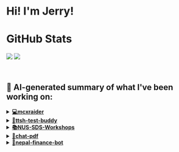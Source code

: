 

# Hi! I'm Jerry!

# GitHub Stats
<p>
  <img align="center" src="https://github-readme-stats.vercel.app/api?username=mcxraider&count_private=true&show_icons=true&theme=github_dark&bg_color=00000099&rank_icon=percentile" />
  <img align="center" src="https://github-readme-stats.vercel.app/api/top-langs/?username=mcxraider&theme=github_dark&bg_color=00000099&exclude_repo=mcxraider.github.io&langs_count=8&size_weight=0.3&count_weight=0.7&hide=css,html&layout=compact" />
</p>
<br>

## 🔨 AI-generated summary of what I've been working on:

  <details>
  <summary><strong><a href="https://github.com/mcxraider/mcxraider">💻mcxraider</a></strong></summary>
  <br/>
  > This repository contains cron-scheduled scripts that generate READMEs using GPT technology for a personalized touch on Github profiles. <br/>
  ------------------------------------------------------------------------------------------------------------------------------ <br/>
  > The "mcxraider" repository saw multiple commits focusing on automating README updates, refining markdown scripts, adjusting workflow frequency, and enhancing code quality by fixing formatting and prompt issues.
  </details>
  
  <details>
  <summary><strong><a href="https://github.com/mcxraider/ttsh-test-buddy">🤖ttsh-test-buddy</a></strong></summary>
  <br/>
  > "This repository contains a Speech-to-Speech model designed for TTSH training. It implements advanced speech recognition and synthesis techniques for improved text-to-speech conversion." <br/>
  ------------------------------------------------------------------------------------------------------------------------------ <br/>
  > The repository 'ttsh-test-buddy' received commits focusing on further prompting model enhancements, dataset additions, and fine-tuning improvements by Jerry from merge requests.
  </details>
  
  <details>
  <summary><strong><a href="https://github.com/mcxraider/NUS-SDS-Workshops">📚NUS-SDS-Workshops</a></strong></summary>
  <br/>
  > This repository contains the primary codebase for NUS SDS Workshops's Committee, serving as a hub for collaboration and development efforts related to the committee's activities. <br/>
  ------------------------------------------------------------------------------------------------------------------------------ <br/>
  > The NUS SDS Workshops repository underwent various updates, including finalizing NLP code, restructuring files, adding contextual bank text files, and introducing RAG demo code and chatbot class enhancements.
  </details>
  
  <details>
  <summary><strong><a href="https://github.com/mcxraider/chat-pdf">💬chat-pdf</a></strong></summary>
  <br/>
  > This repository contains advanced code for enhancing information retrieval and generation within PDF documents. <br/>
  ------------------------------------------------------------------------------------------------------------------------------ <br/>
  > The 'chat-pdf' repository underwent additions and updates focused on the website frontend, homepage components, query rewriter, and code linting.FileSync operations occurred to enhance PDF retrieval and generation capabilities.
  </details>
  
  <details>
  <summary><strong><a href="https://github.com/mcxraider/nepal-finance-bot">💸nepal-finance-bot</a></strong></summary>
  <br/>
  > This repository contains code for a finance bot specifically designed for use in Nepal. <br/>
  ------------------------------------------------------------------------------------------------------------------------------ <br/>
  > Commits include black linting, fixing bot API key loading, editing files, adding features like proof of payment submission, improving error handling, updating requirements, and enhancing config files and documentation in the Nepal Finance Bot repository.
  </details>
  
<br>

